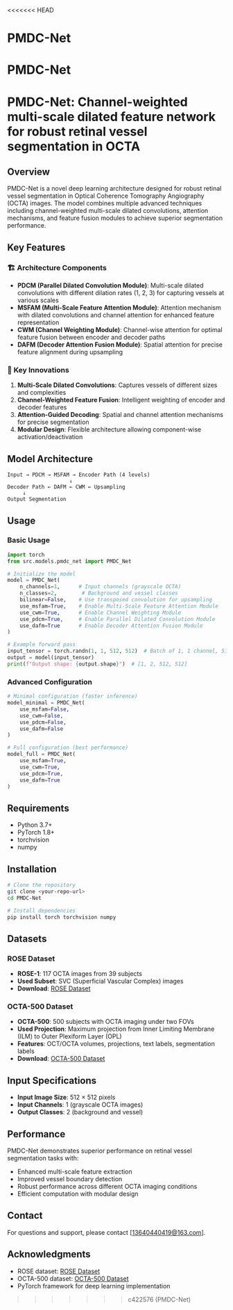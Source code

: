 <<<<<<< HEAD
# PMDC-Net
PMDC-Net
=======
# PMDC-Net: Channel-weighted multi-scale dilated feature network for robust retinal vessel segmentation in OCTA

## Overview

PMDC-Net is a novel deep learning architecture designed for robust retinal vessel segmentation in Optical Coherence Tomography Angiography (OCTA) images. The model combines multiple advanced techniques including channel-weighted multi-scale dilated convolutions, attention mechanisms, and feature fusion modules to achieve superior segmentation performance.

## Key Features

### 🏗️ **Architecture Components**

- **PDCM (Parallel Dilated Convolution Module)**: Multi-scale dilated convolutions with different dilation rates (1, 2, 3) for capturing vessels at various scales
- **MSFAM (Multi-Scale Feature Attention Module)**: Attention mechanism with dilated convolutions and channel attention for enhanced feature representation
- **CWM (Channel Weighting Module)**: Channel-wise attention for optimal feature fusion between encoder and decoder paths
- **DAFM (Decoder Attention Fusion Module)**: Spatial attention for precise feature alignment during upsampling

### 🎯 **Key Innovations**

1. **Multi-Scale Dilated Convolutions**: Captures vessels of different sizes and complexities
2. **Channel-Weighted Feature Fusion**: Intelligent weighting of encoder and decoder features
3. **Attention-Guided Decoding**: Spatial and channel attention mechanisms for precise segmentation
4. **Modular Design**: Flexible architecture allowing component-wise activation/deactivation

## Model Architecture

```
Input → PDCM → MSFAM → Encoder Path (4 levels)
                    ↓
Decoder Path ← DAFM ← CWM ← Upsampling
     ↓
Output Segmentation
```

## Usage

### Basic Usage

```python
import torch
from src.models.pmdc_net import PMDC_Net

# Initialize the model
model = PMDC_Net(
    n_channels=1,      # Input channels (grayscale OCTA)
    n_classes=2,        # Background and vessel classes
    bilinear=False,    # Use transposed convolution for upsampling
    use_msfam=True,    # Enable Multi-Scale Feature Attention Module
    use_cwm=True,      # Enable Channel Weighting Module
    use_pdcm=True,     # Enable Parallel Dilated Convolution Module
    use_dafm=True      # Enable Decoder Attention Fusion Module
)

# Example forward pass
input_tensor = torch.randn(1, 1, 512, 512)  # Batch of 1, 1 channel, 512x512 images
output = model(input_tensor)
print(f"Output shape: {output.shape}")  # [1, 2, 512, 512]
```

### Advanced Configuration

```python
# Minimal configuration (faster inference)
model_minimal = PMDC_Net(
    use_msfam=False,
    use_cwm=False,
    use_pdcm=False,
    use_dafm=False
)

# Full configuration (best performance)
model_full = PMDC_Net(
    use_msfam=True,
    use_cwm=True,
    use_pdcm=True,
    use_dafm=True
)
```

## Requirements

- Python 3.7+
- PyTorch 1.8+
- torchvision
- numpy

## Installation

```bash
# Clone the repository
git clone <your-repo-url>
cd PMDC-Net

# Install dependencies
pip install torch torchvision numpy
```

## Datasets

### ROSE Dataset
- **ROSE-1**: 117 OCTA images from 39 subjects
- **Used Subset**: SVC (Superficial Vascular Complex) images
- **Download**: [ROSE Dataset](https://imed.nimte.ac.cn/dataofrose.html)

### OCTA-500 Dataset
- **OCTA-500**: 500 subjects with OCTA imaging under two FOVs
- **Used Projection**: Maximum projection from Inner Limiting Membrane (ILM) to Outer Plexiform Layer (OPL)
- **Features**: OCT/OCTA volumes, projections, text labels, segmentation labels
- **Download**: [OCTA-500 Dataset](https://ieee-dataport.org/open-access/octa-500)

## Input Specifications

- **Input Image Size**: 512 × 512 pixels
- **Input Channels**: 1 (grayscale OCTA images)
- **Output Classes**: 2 (background and vessel)

## Performance

PMDC-Net demonstrates superior performance on retinal vessel segmentation tasks with:
- Enhanced multi-scale feature extraction
- Improved vessel boundary detection
- Robust performance across different OCTA imaging conditions
- Efficient computation with modular design

## Contact

For questions and support, please contact [13640440419@163.com].

## Acknowledgments

- ROSE dataset: [ROSE Dataset](https://imed.nimte.ac.cn/dataofrose.html)
- OCTA-500 dataset: [OCTA-500 Dataset](https://ieee-dataport.org/open-access/octa-500)
- PyTorch framework for deep learning implementation
>>>>>>> c422576 (PMDC-Net)

